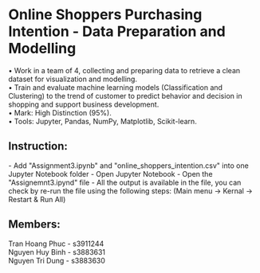 <h1>Online Shoppers Purchasing Intention - Data Preparation and Modelling </h1>

•	Work in a team of 4, collecting and preparing data to retrieve a clean dataset for visualization and modelling. <br>
•	Train and evaluate machine learning models (Classification and Clustering) to the trend of customer to predict behavior and decision in shopping and support business development. <br>
•	Mark: High Distinction (95%). <br>
•	Tools: Jupyter, Pandas, NumPy, Matplotlib, Scikit-learn. <br>

<h2>Instruction: </h2>
- Add "Assignment3.ipynb" and "online_shoppers_intention.csv" into one Jupyter Notebook folder
- Open Jupyter Notebook
- Open the "Assignemnt3.ipynd" file
- All the output is available in the file, you can check by re-run the file using the following steps:
(Main menu -> Kernal -> Restart & Run All) <br>

<h2> Members: </h2>

Tran Hoang Phuc - s3911244 <br>
Nguyen Huy Binh - s3883631 <br>
Nguyen Tri Dung - s3883630 <br>
